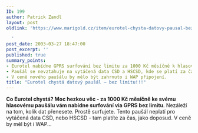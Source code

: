 ```yaml
---
ID: 199
author: Patrick Zandl
layout: post
oldlink: 'https://www.marigold.cz/item/eurotel-chysta-datovy-pausal-bez-limitu

  '
post_date: 2003-03-27 18:47:00
post_excerpt: ''
published: true
summary_points:
- Eurotel nabídne GPRS surfování bez limitu za 1000 Kč měsíčně k hlasovému paušálu.
- Paušál se nevztahuje na vytáčená data CSD a HSCSD, kde se platí za čas.
- V ceně nového paušálu by mělo být zahrnuto i WAP připojení.
title: "Eurotel chystá datový paušál – bez limitu!!!"
---
```


<STRONG>Co Eurotel chystá? Moc hezkou věc - za 1000 Kč měsíčně ke svému hlasovému paušálu vám nabídne surfování via GPRS bez limitu</STRONG>. Nezáleží na tom, kolik dat přenesete. Prostě surfujete. Tento paušál neplatí pro vytáčená data CSD, nebo HSCSD - tam platíte za čas, jako doposud. V ceně by měl být i WAP...